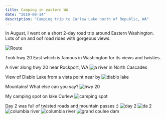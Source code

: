 ```yaml
---
title: Camping in eastern WA
date: "2019-08-14"
description: "Camping trip to Curlew Lake north of Republic, WA"
---
```


In August, I went on a short 2-day road trip around Eastern Washington. Lots of on and oof road rides with gorgeous views.

<a class="carousel-link" onClick={window.displayCarousel()}>![Route](./route.png)</a>

Took hwy 20 East which is famous in Washington for its views and twisties.

A river along hwy 20 near Rockport, WA
![a river in North Cascades](./river.jpg)

View of Diablo Lake from a vista point near by
![diablo lake](./diablo-lake.jpg)

Mountains! What else can you say?
![hwy 20](./hwy_20.jpg)

My camping spot on lake Curlew
![camping spot](./camping.jpg)

Day 2 was full of twisted roads and mountain passes :)
![day 2](./day_2.jpg)
![da 2](./day_2-1.jpg)
![columbia river](./columbia_river.jpg)
![columbia river](./columbia_river_2.jpg)
![grand coulee dam](./grand_coulee_dam.jpg)
